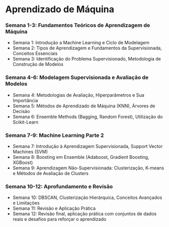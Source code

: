 # Aprendizado de Máquina

### Semana 1-3: Fundamentos Teóricos de Aprendizagem de Máquina
- Semana 1: Introdução a Machine Learning e Ciclo de Modelagem
- Semana 2: Tipos de Aprendizagem e Fundamentos da Supervisionada, Conceitos Essenciais
- Semana 3: Identificação do Problema Supervisionado, Metodologia de Construção de Modelos

### Semana 4-6: Modelagem Supervisionada e Avaliação de Modelos
- Semana 4: Metodologias de Avaliação, Hiperparâmetros e Sua Importância
- Semana 5: Métodos de Aprendizado de Máquina (KNN), Árvores de Decisão
- Semana 6: Ensemble Methods (Bagging, Random Forest), Utilização do Scikit-Learn

### Semana 7-9: Machine Learning Parte 2
- Semana 7: Introdução à Aprendizagem Supervisionada, Support Vector Machines (SVM)
- Semana 8: Boosting em Ensemble (Adaboost, Gradient Boosting, XGBoost)
- Semana 9: Aprendizagem Não-Supervisionada: Clusterização, K-means e Métodos de Avaliação de Clusters

### Semana 10-12: Aprofundamento e Revisão
- Semana 10: DBSCAN, Clusterização Hierárquica, Conceitos Avançados e Limitações
- Semana 11: Revisão e Aplicação Prática
- Semana 12: Revisão final, aplicação prática com conjuntos de dados reais e desafios para reforçar o aprendizado

